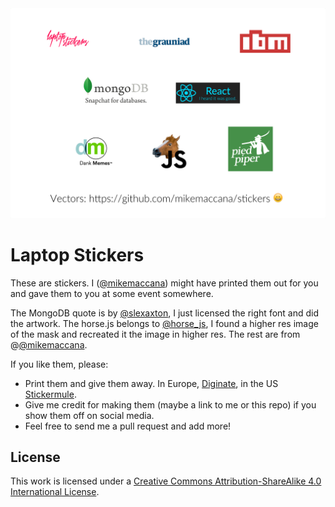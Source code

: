 <img src="preview.png" style="width: 600px;"/>

# Laptop Stickers

These are stickers. I ([@mikemaccana](http://twitter.com/mikemaccana)) might have printed them out for you and gave them to you at some event somewhere.

The MongoDB quote is by [@slexaxton](http://twitter.com/slexaxton), I just licensed the right font and did the artwork. The horse.js belongs to [@horse_js](http://twitter.com/horse_js), I found a higher res image of the mask and recreated it the image in higher res. The rest are from @[@mikemaccana](http://twitter.com/mikemaccana).

If you like them, please:

 - Print them and give them away. In Europe, [Diginate](https://diginate.com), in the US [Stickermule](https://stickermule.com).
 - Give me credit for making them (maybe a link to me or this repo) if you show them off on social media.
 - Feel free to send me a pull request and add more!

## License

This work is licensed under a [Creative Commons Attribution-ShareAlike 4.0 International License](http://creativecommons.org/licenses/by-sa/4.0/).
